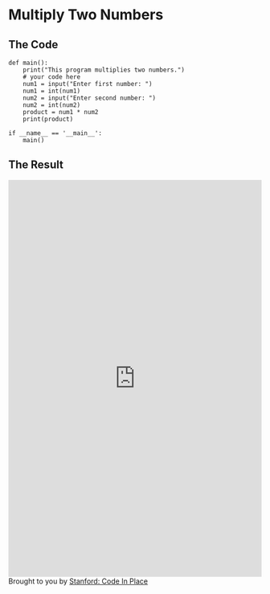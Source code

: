 # Multiply Two Numbers

## The Code

```
def main():
    print("This program multiplies two numbers.")
    # your code here
    num1 = input("Enter first number: ")
    num1 = int(num1)
    num2 = input("Enter second number: ")
    num2 = int(num2)
    product = num1 * num2
    print(product)

if __name__ == '__main__':
    main()
```

## The Result

<iframe src="https://codeinplace.stanford.edu/cip3/share/XXGVHM7jF6SVQ1dzj5X5" width="100%" height="790px" frameBorder="0" style="border: 0;"></iframe><br>Brought to you by <a href="https://codeinplace.stanford.edu/" target="_blank">Stanford: Code In Place</a>
